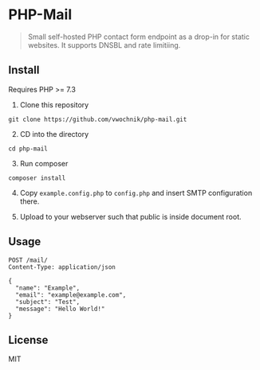 # PHP-Mail

> Small self-hosted PHP contact form endpoint as a drop-in for static websites. It supports DNSBL and rate limitiing.
> 

## Install

Requires PHP >= 7.3

1. Clone this repository
```
git clone https://github.com/vwochnik/php-mail.git
```

2. CD into the directory
```
cd php-mail
```

3. Run composer
```
composer install
```

4. Copy `example.config.php` to `config.php` and insert SMTP configuration there.

5. Upload to your webserver such that public is inside document root.

## Usage
```
POST /mail/
Content-Type: application/json

{
  "name": "Example",
  "email": "example@example.com",
  "subject": "Test",
  "message": "Hello World!"
}
```

## License
MIT
